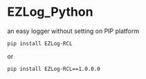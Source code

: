 # EZLog_Python

an easy logger without setting on PIP platform

```
pip install EZLog-RCL
```
or
```
pip install EZLog-RCL==1.0.0.0
```
